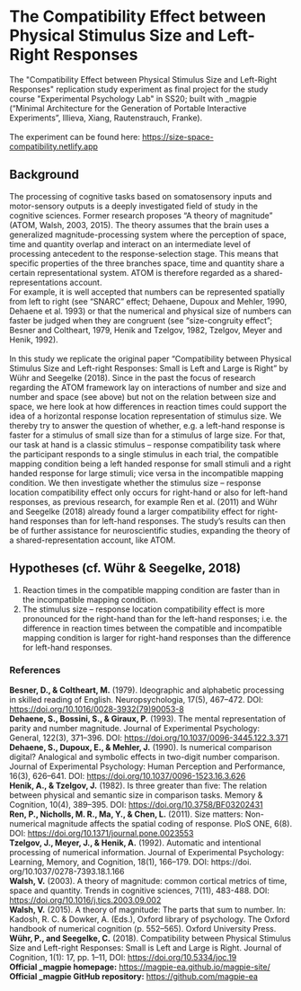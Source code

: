 # The Compatibility Effect between Physical Stimulus Size and Left-Right Responses
The "Compatibility Effect between Physical Stimulus Size and Left-Right Responses" replication study experiment as final project for the study course "Experimental Psychology Lab" in SS20; built with \_magpie (“Minimal Architecture for the Generation of Portable Interactive Experiments”, Illieva, Xiang, Rautenstrauch, Franke).
<br />
<br />
The experiment can be found here: https://size-space-compatibility.netlify.app

## Background
The processing of cognitive tasks based on somatosensory inputs and motor-sensory outputs is a deeply investigated field of study in the cognitive sciences. Former research proposes “A theory of magnitude” (ATOM, Walsh, 2003, 2015). The theory assumes that the brain uses a generalized magnitude-processing system where the perception of space, time and quantity overlap and interact on an intermediate level of processing antecedent to the response-selection stage. This means that specific properties of the three branches space, time and quantity share a certain representational system. ATOM is therefore regarded as a shared-representations account.
<br />
For example, it is well accepted that numbers can be represented spatially from left to right (see “SNARC” effect; Dehaene, Dupoux and Mehler, 1990, Dehaene et al. 1993) or that the numerical and physical size of numbers can faster be judged when they are congruent (see “size-congruity effect”; Besner and Coltheart, 1979, Henik and Tzelgov, 1982, Tzelgov, Meyer and Henik, 1992).
<br />
<br />
In this study we replicate the original paper “Compatibility between Physical Stimulus Size and Left-right Responses: Small is Left and Large is Right” by Wühr and Seegelke (2018). Since in the past the focus of research regarding the ATOM framework lay on interactions of number and size and number and space (see above) but not on the relation between size and space, we here look at how differences in reaction times could support the idea of a horizontal response location representation of stimulus size. We thereby try to answer the question of whether, e.g. a left-hand response is faster for a stimulus of small size than for a stimulus of large size. For that, our task at hand is a classic stimulus – response compatibility task where the participant responds to a single stimulus in each trial, the compatible mapping condition being a left handed response for small stimuli and a right handed response for large stimuli; vice versa in the incompatible mapping condition. We then investigate whether the stimulus size – response location compatibility effect only occurs for right-hand or also for left-hand responses, as previous research, for example Ren et al. (2011) and Wühr and Seegelke (2018) already found a larger compatibility effect for right-hand responses than for left-hand responses. The study’s results can then be of further assistance for neuroscientific studies, expanding the theory of a shared-representation account, like ATOM.

## Hypotheses (cf. Wühr & Seegelke, 2018)
1. Reaction times in the compatible mapping condition are faster than in the incompatible mapping condition.
2. The stimulus size – response location compatibility effect is more pronounced for the right-hand than for the left-hand responses; i.e. the difference in reaction times between the compatible and incompatible mapping condition is larger for right-hand responses than the difference for left-hand responses.

### References
<B>Besner, D., & Coltheart, M.</B> (1979). Ideographic and alphabetic processing in skilled reading of English. Neuropsychologia, 17(5), 467–472. DOI: https://doi.org/10.1016/0028-3932(79)90053-8
<br />
<B>Dehaene, S., Bossini, S., & Giraux, P.</B> (1993). The mental representation of parity and number magnitude. Journal of Experimental Psychology: General, 122(3), 371–396. DOI: https://doi.org/10.1037/0096-3445.122.3.371
<br />
<B>Dehaene, S., Dupoux, E., & Mehler, J.</B> (1990). Is numerical comparison digital? Analogical and symbolic effects in two-digit number comparison. Journal of Experimental Psychology: Human Perception and	Performance, 16(3), 626–641. DOI: https://doi.org/10.1037/0096-1523.16.3.626
<br />
<B>Henik, A., & Tzelgov, J.</B> (1982). Is three greater than five: The relation between physical and semantic size in comparison tasks. Memory & Cognition, 10(4), 389–395. DOI: https://doi.org/10.3758/BF03202431
<br />
<B>Ren, P., Nicholls, M. R., Ma, Y., & Chen, L.</B> (2011). Size matters: Non-numerical magnitude affects the spatial coding of response. PloS ONE, 6(8). DOI: https://doi.org/10.1371/journal.pone.0023553
<br />
<B>Tzelgov, J., Meyer, J., & Henik, A.</B> (1992). Automatic and intentional processing of numerical information. Journal of Experimental Psychology: Learning, Memory, and Cognition, 18(1), 166–179. DOI: https://doi. org/10.1037/0278-7393.18.1.166
<br />
<B>Walsh, V.</B> (2003). A theory of magnitude: common cortical metrics of time, space and quantity. Trends in cognitive sciences, 7(11), 483-488. DOI: https://doi.org/10.1016/j.tics.2003.09.002
<br />
<B>Walsh, V.</B> (2015). A theory of magnitude: The parts that sum to number. In: Kadosh, R. C. & Dowker, A. (Eds.), Oxford library of psychology. The Oxford handbook of numerical cognition (p. 552–565). Oxford University Press.
<br />
<B>Wühr, P., and Seegelke, C.</B> (2018). Compatibility between Physical Stimulus Size and Left-right Responses: Small is Left and Large is Right. Journal of Cognition, 1(1): 17, pp. 1–11, DOI: https://doi.org/10.5334/joc.19
<br />
<B>Official \_magpie homepage:</B> https://magpie-ea.github.io/magpie-site/
<br />
<B>Official \_magpie GitHub repository:</B> https://github.com/magpie-ea
